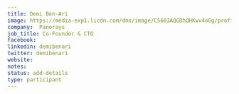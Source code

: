 ```yaml
---
title: Demi Ben-Ari
image: https://media-exp1.licdn.com/dms/image/C5603AQGDhQHKwv4oGg/profile-displayphoto-shrink_800_800/0?e=1605744000&v=beta&t=FW0ARMckSShcspDNML434Dk0LoTWFrRKwYbZ2jD-He4
company:  Panorays
job_title: Co-Founder & CTO
facebook:
linkedin: demibenari
twitter: demibenari
website:
notes:
status: add-details
type: participant
---
```


<!-- put more details about participant here -->
